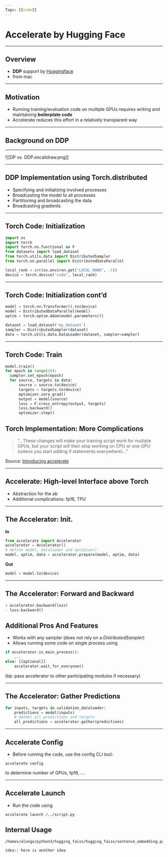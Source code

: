 ```yaml
---
Tags: [[code]]
---
```


# Accelerate by Hugging Face

---

## Overview
- **DDP** support by [Huggingface]([[../STS/Huggingface]])
- from mac

---

## Motivation
- Running training/evaluation code on multiple GPUs requires writing and maintaining **boilerplate code**
- Accelerate reduces this effort in a relatively transparent way

---

## Background on DDP

---

![[DP vs. DDP.excalidraw.png]]


---
 
 ## DDP Implementation using Torch.distributed

- Specifying and initializing involved processes 
- Broadcasting the model to all processes
- Partitioning and broadcasting the data
- Broadcasting gradients

---
## Torch Code: Initialization
```python
import os
import torch
import torch.nn.functional as F
from datasets import load_dataset
from torch.utils.data import DistributedSampler
from torch.nn.parallel import DistributedDataParallel

local_rank = int(os.environ.get("LOCAL_RANK", -1))
device = torch.device("cuda", local_rank)
```
---
## Torch Code: Initialization cont’d

```python
model = torch.nn.Transformer().to(device)
model = DistributedDataParallel(model)  
optim = torch.optim.Adam(model.parameters())

dataset = load_dataset('my_dataset')
sampler = DistributedSampler(dataset)
data = torch.utils.data.DataLoader(dataset, sampler=sampler)

```

---
## Torch Code: Train

```python
model.train()
for epoch in range(10):
  sampler.set_epoch(epoch)  
  for source, targets in data:
	  source = source.to(device)
	  targets = targets.to(device)
	  optimizer.zero_grad()
	  output = model(source)
	  loss = F.cross_entropy(output, targets)
	  loss.backward()
	  optimizer.step()
```
## Torch Implementation: More Complications
> “...These changes will make your training script work for multiple GPUs, but your script will then stop working on CPU or one GPU (unless you start adding if statements everywhere)...”

Source: [Introducing accelerate](https://huggingface.co/blog/accelerate-library)

---
## Accelerate: High-level Interface above Torch
- Abstraction for the ab
- Additional complications: fp16, TPU

---

## The Accelerator: Init.
**In**
```python
from accelerate import Accelerator
accelerator = Accelerator()
# define model, dataloader and optimizer)
model, optim, data = accelerator.prepare(model, optim, data)
```
**Out**  
```python
model = model.to(device)
```

---
## The Accelerator: Forward and Backward

```python
+ accelerator.backward(loss)
- loss.backward() 
```

## Additional Pros And Features
- Works with any sampler (does not rely on a *DistributedSampler*)
- Allows running some code on single process using
```python
if accelerator.is_main_process():
	...
else: [[optional]]
	accelerator.wait_for_everyone() 
```
(tip: pass accelerator to other participating modules if necessary)

---
## The Accelerator: Gather Predictions
```python
for inputs, targets in validation_dataloader:
    predictions = model(inputs)
    # Gather all predictions and targets
    all_predictions = accelerator.gather(predictions)
```

---

## Accelerate Config 
- Before running the code, use the config CLI tool:
```shell
accelerate config
```
to determine number of GPUs, fp16, ....

---
## Accelerate Launch
- Run the code using
```shell
accelerate launch /../script.py
```

## Internal Usage
```shell
/homes/alongo/python3/hugging_faiss/hugging_faiss/sentence_embedding.py
```




```ad-idea
idea:: here is another idea
```
